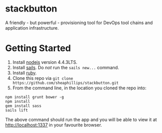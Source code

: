# stackbutton
A friendly - but powerful - provisioning tool for DevOps tool chains and application infrastructure.

# Getting Started

  1. Install [nodejs](http://nodejs.org) version 4.4.3LTS.
  2. Install [sails](http://sailsjs.org/get-started).  Do *not* run the ```sails new...``` command.
  3. Install [ruby](https://www.ruby-lang.org/en/).
  4. Clone this repo via ```git clone https://github.com/sheaphillips/stackbutton.git```
  5. From the command line, in the location you cloned the repo into:

  ```shell
  npm install grunt bower -g
  npm install
  gem install sass
  sails lift
  ```

  The above command should run the app and you will be able to view it at <http://localhost:1337> in your favourite browser.

